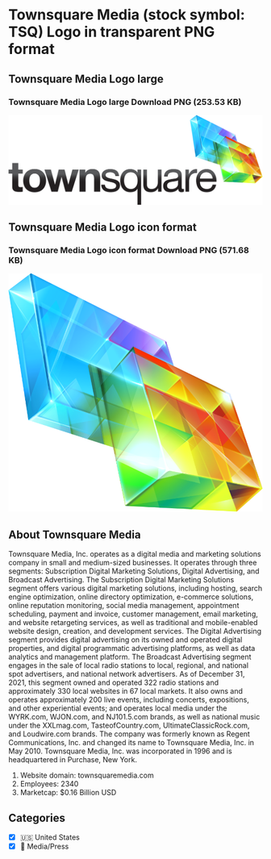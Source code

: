 # Townsquare Media (stock symbol: TSQ) Logo in transparent PNG format

## Townsquare Media Logo large

### Townsquare Media Logo large Download PNG (253.53 KB)

![Townsquare Media Logo large Download PNG (253.53 KB)](/img/orig/TSQ_BIG-a03a06be.png)

## Townsquare Media Logo icon format

### Townsquare Media Logo icon format Download PNG (571.68 KB)

![Townsquare Media Logo icon format Download PNG (571.68 KB)](/img/orig/TSQ-c09fe07d.png)

## About Townsquare Media

Townsquare Media, Inc. operates as a digital media and marketing solutions company in small and medium-sized businesses. It operates through three segments: Subscription Digital Marketing Solutions, Digital Advertising, and Broadcast Advertising. The Subscription Digital Marketing Solutions segment offers various digital marketing solutions, including hosting, search engine optimization, online directory optimization, e-commerce solutions, online reputation monitoring, social media management, appointment scheduling, payment and invoice, customer management, email marketing, and website retargeting services, as well as traditional and mobile-enabled website design, creation, and development services. The Digital Advertising segment provides digital advertising on its owned and operated digital properties, and digital programmatic advertising platforms, as well as data analytics and management platform. The Broadcast Advertising segment engages in the sale of local radio stations to local, regional, and national spot advertisers, and national network advertisers. As of December 31, 2021, this segment owned and operated 322 radio stations and approximately 330 local websites in 67 local markets. It also owns and operates approximately 200 live events, including concerts, expositions, and other experiential events; and operates local media under the WYRK.com, WJON.com, and NJ101.5.com brands, as well as national music under the XXLmag.com, TasteofCountry.com, UltimateClassicRock.com, and Loudwire.com brands. The company was formerly known as Regent Communications, Inc. and changed its name to Townsquare Media, Inc. in May 2010. Townsquare Media, Inc. was incorporated in 1996 and is headquartered in Purchase, New York.

1. Website domain: townsquaremedia.com
2. Employees: 2340
3. Marketcap: $0.16 Billion USD


## Categories
- [x] 🇺🇸 United States
- [x] 📰 Media/Press
